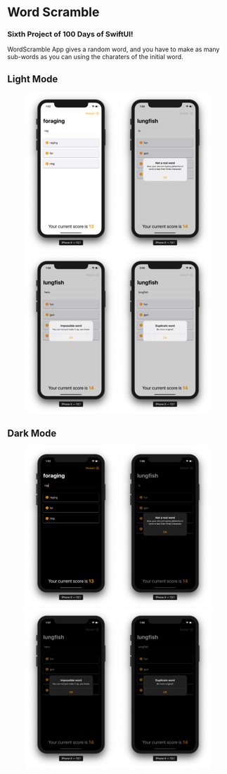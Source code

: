 # Word Scramble
### Sixth Project of 100 Days of SwiftUI! 

WordScramble App gives a random word, and you have to make as many sub-words as you can using the charaters of the initial word.


## Light Mode
<p align="center">
	<img src="https://github.com/DominatorVbN/Word-Scramble/blob/master/Readme%20Resources/Word%20Scramble.png?raw=true" alt="Word Scramble Screenshot" width="210">
	<img src="https://github.com/DominatorVbN/Word-Scramble/blob/master/Readme%20Resources/WS%20Unreal%20Word.png?raw=true" alt="Unreal Word Screenshot" width="210">
	<img src="https://github.com/DominatorVbN/Word-Scramble/blob/master/Readme%20Resources/WS%20Imposible%20Word.png?raw=true" alt="WS Imposible Word Screenshot" width="210">
	<img src="https://github.com/DominatorVbN/Word-Scramble/blob/master/Readme%20Resources/WS%20Duplicate%20Word.png?raw=true" alt="WS Duplicate Word Screenshot" width="210">
</p>

## Dark Mode
<p align="center">
	<img src="https://github.com/DominatorVbN/Word-Scramble/blob/master/Readme%20Resources/Words%20Scramble%20Dark.png?raw=true" alt="Word Scramble Dark Screenshot" width="210">
	<img src="https://github.com/DominatorVbN/Word-Scramble/blob/master/Readme%20Resources/WS%20Unreal%20Word%20Dark.png?raw=true" alt="Unreal Word Dark Screenshot" width="210">
	<img src="https://github.com/DominatorVbN/Word-Scramble/blob/master/Readme%20Resources/WS%20Impossible%20Word%20Dark.png?raw=true" alt="WS Imposible Word Dark  Screenshot" width="210">
	<img src="https://github.com/DominatorVbN/Word-Scramble/blob/master/Readme%20Resources/WS%20Duplicate%20Word%20Dark.png?raw=true" alt="WS Duplicate Word Dark Screenshot" width="210">
</p>
